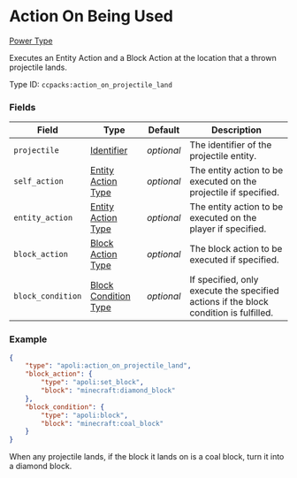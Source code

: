 # Action On Being Used

[Power Type](../power_types.md)

Executes an Entity Action and a Block Action at the location that a thrown projectile lands.

Type ID: `ccpacks:action_on_projectile_land`

### Fields

Field | Type | Default | Description
------|------|---------|-------------
`projectile` | [Identifier](../data_types/identifier.md) | _optional_ | The identifier of the projectile entity.
`self_action` | [Entity Action Type](https://origins.readthedocs.io/en/latest/types/entity_action_types/) | _optional_ | The entity action to be executed on the projectile if specified.
`entity_action` | [Entity Action Type](https://origins.readthedocs.io/en/latest/types/entity_action_types/) | _optional_ | The entity action to be executed on the player if specified.
`block_action` | [Block Action Type](https://origins.readthedocs.io/en/latest/types/block_action_types/) | _optional_ | The block action to be executed if specified.
`block_condition` | [Block Condition Type](https://origins.readthedocs.io/en/latest/types/block_condition_types/) | _optional_ | If specified, only execute the specified actions if the block condition is fulfilled.

### Example
```json
{
    "type": "apoli:action_on_projectile_land",
    "block_action": {
		"type": "apoli:set_block",
		"block": "minecraft:diamond_block"
	},
    "block_condition": {
        "type": "apoli:block",
		"block": "minecraft:coal_block"
    }
}
```
When any projectile lands, if the block it lands on is a coal block, turn it into a diamond block. 